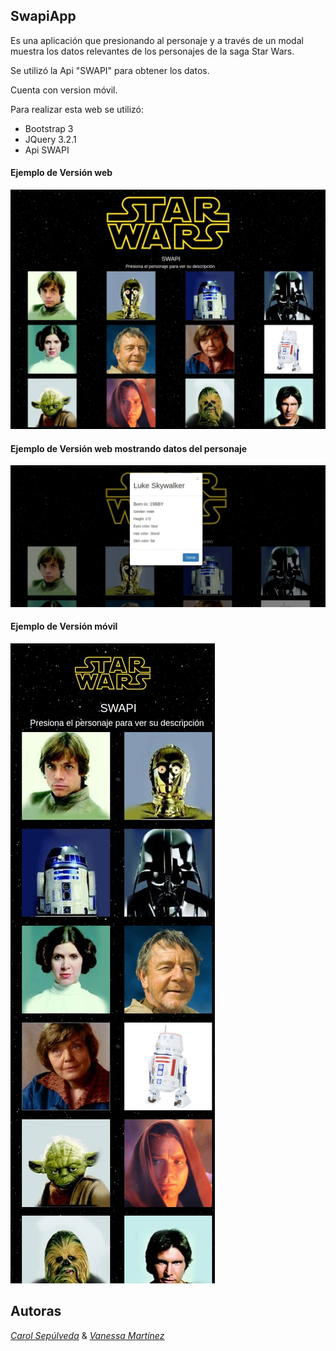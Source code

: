 
## SwapiApp

Es una aplicación que presionando al personaje y a través de un modal muestra los datos relevantes de los personajes de la saga Star Wars.

Se utilizó la Api "SWAPI" para obtener los datos.

Cuenta con version móvil.

Para realizar esta web se utilizó:

* Bootstrap 3
* JQuery 3.2.1
* Api SWAPI

#### Ejemplo de Versión web
![Ejemplo / Versión-web ](assets/img/paraReadme/captura1.jpg)

#### Ejemplo de Versión web mostrando datos del personaje
![Ejemplo / Versión-web-modal ](assets/img/paraReadme/captura2.jpg)

#### Ejemplo de Versión móvil
![Ejemplo / Versión-movil ](assets/img/paraReadme/captura-movil.jpg)

Autoras
-------
 
[*Carol Sepúlveda*](https://github.com/carol-solivos) & [*Vanessa Martínez*](https://github.com/vanemarnava)
